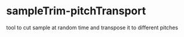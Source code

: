 # sampleTrim-pitchTransport
tool to cut sample at random time and transpose it to different pitches 
